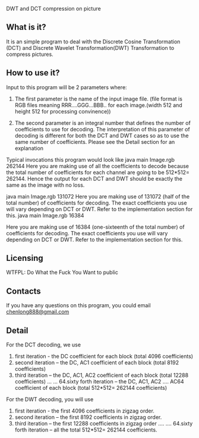 DWT and DCT compression on picture

What is it?
---------------
It is an simple program to deal with the Discrete Cosine Transformation (DCT) 
and Discrete Wavelet Transformation(DWT) Transformation to compress pictures.

How to use it?
---------------
Input to this program will be 2 parameters where:
1. The first parameter is the name of the input image file. (file format
is RGB files meaning RRR....GGG...BBB.. for each image.(width 512 and 
height 512 for processing convinence))

2. The second parameter is an integral number that defines the number of
coefficients to use for decoding. The interpretation of this parameter of
decoding is different for both the DCT and DWT cases so as to use the same
number of coefficients. Please see the Detail section for an
explanation


Typical invocations this program would look like
java main Image.rgb 262144
Here you are making use of all the coefficients to decode because the total
number of coefficients for each channel are going to be 512*512= 262144. Hence
the output for each DCT and DWT should be exactly the same as the image with no
loss.

java main Image.rgb 131072
Here you are making use of 131072 (half of the total number) of coefficients
for decoding. The exact coefficients you use will vary depending on DCT or DWT.
Refer to the implementation section for this.
java main Image.rgb 16384

Here you are making use of 16384 (one-sixteenth of the total number) of
coefficients for decoding. The exact coefficients you use will vary depending
on DCT or DWT. Refer to the implementation section for this.

Licensing
-----------------
WTFPL: Do What the Fuck You Want to public

Contacts
-----------------
If you have any questions on this program, you could email
chenlong888@gmail.com


Detail
-----------------
For the DCT decoding, we use
1. first iteration - the DC coefficient for each block (total 4096 coefficients)
2. second iteration – the DC, AC1 coefficient of each block (total 8192
coefficients)
3. third iteration – the DC, AC1, AC2 coefficient of each block (total 12288
coefficients) ...
...
64.sixty forth iteration – the DC, AC1, AC2 .... AC64 coefficient of each block
(total 512*512= 262144 coefficients)

For the DWT decoding, you will use
1. first iteration - the first 4096 coefficients in zigzag order.
2. second iteration – the first 8192 coefficients in zigzag order.
3. third iteration – the first 12288 coefficients in zigzag order ....
....
64.sixty forth iteration – all the total 512*512= 262144 coefficients.
